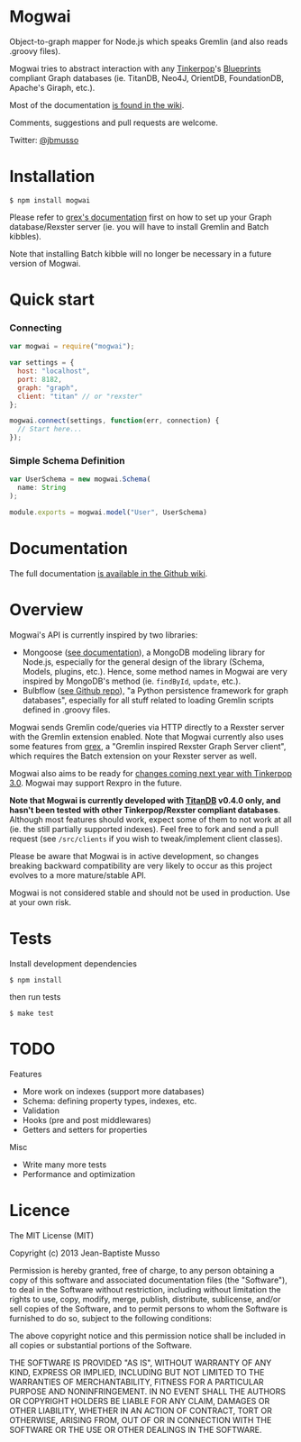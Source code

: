 Mogwai
======

Object-to-graph mapper for Node.js which speaks Gremlin (and also reads .groovy files).

Mogwai tries to abstract interaction with any [Tinkerpop](http://www.tinkerpop.com/)'s [Blueprints](https://github.com/tinkerpop/blueprints/wiki) compliant Graph databases (ie. TitanDB, Neo4J, OrientDB, FoundationDB, Apache's Giraph, etc.).

Most of the documentation [is found in the wiki](https://github.com/gulthor/mogwai/wiki).

Comments, suggestions and pull requests are welcome.

Twitter: [@jbmusso](https://twitter.com/intent/follow?screen_name=jbmusso)


Installation
============

    $ npm install mogwai

Please refer to [grex's documentation](https://github.com/entrendipity/grex/blob/master/README.md) first on how to set up your Graph database/Rexster server (ie. you will have to install Gremlin and Batch kibbles).

Note that installing Batch kibble will no longer be necessary in a future version of Mogwai.

Quick start
===========

### Connecting ###

```javascript
var mogwai = require("mogwai");

var settings = {
  host: "localhost",
  port: 8182,
  graph: "graph",
  client: "titan" // or "rexster"
};

mogwai.connect(settings, function(err, connection) {
  // Start here...
});
```

### Simple Schema Definition ###

```javascript
var UserSchema = new mogwai.Schema(
  name: String
);

module.exports = mogwai.model("User", UserSchema)
```

Documentation
=============

The full documentation [is available in the Github wiki](https://github.com/gulthor/mogwai/wiki).



Overview
========

Mogwai's API is currently inspired by two libraries:

* Mongoose ([see documentation](https://github.com/LearnBoost/mongoose/)), a MongoDB modeling library for Node.js, especially for the general design of the library (Schema, Models, plugins, etc.). Hence, some method names in Mogwai are very inspired by MongoDB's method (ie. `findById`, `update`, etc.).
* Bulbflow ([see Github repo](https://github.com/espeed/bulbs/)), "a Python persistence framework for graph databases", especially for all stuff related to loading Gremlin scripts defined in .groovy files.



Mogwai sends Gremlin code/queries via HTTP directly to a Rexster server with the Gremlin extension enabled. Note that Mogwai currently also uses some features from [grex](https://github.com/entrendipity/grex), a "Gremlin inspired Rexster Graph Server client", which requires the Batch extension on your Rexster server as well.

Mogwai also aims to be ready for [changes coming next year with Tinkerpop 3.0](https://github.com/tinkerpop/tinkerpop3/wiki#extensions-and-kibbles). Mogwai may support Rexpro in the future.

**Note that Mogwai is currently developed with [TitanDB](http://thinkaurelius.github.io/titan/) v0.4.0 only, and hasn't been tested with other Tinkerpop/Rexster compliant databases**. Although most features should work, expect some of them to not work at all (ie. the still partially supported indexes). Feel free to fork and send a pull request (see `/src/clients` if you wish to tweak/implement client classes).

Please be aware that Mogwai is in active development, so changes breaking backward compatibility are very likely to occur as this project evolves to a more mature/stable API.

Mogwai is not considered stable and should not be used in production. Use at your own risk.






Tests
=====
Install development dependencies

    $ npm install

then run tests

    $ make test

TODO
====

Features

  * More work on indexes (support more databases)
  * Schema: defining property types, indexes, etc.
  * Validation
  * Hooks (pre and post middlewares)
  * Getters and setters for properties

Misc

  * Write many more tests
  * Performance and optimization


Licence
=======

The MIT License (MIT)

Copyright (c) 2013 Jean-Baptiste Musso

Permission is hereby granted, free of charge, to any person obtaining a copy of
this software and associated documentation files (the "Software"), to deal in
the Software without restriction, including without limitation the rights to
use, copy, modify, merge, publish, distribute, sublicense, and/or sell copies of
the Software, and to permit persons to whom the Software is furnished to do so,
subject to the following conditions:

The above copyright notice and this permission notice shall be included in all
copies or substantial portions of the Software.

THE SOFTWARE IS PROVIDED "AS IS", WITHOUT WARRANTY OF ANY KIND, EXPRESS OR
IMPLIED, INCLUDING BUT NOT LIMITED TO THE WARRANTIES OF MERCHANTABILITY, FITNESS
FOR A PARTICULAR PURPOSE AND NONINFRINGEMENT. IN NO EVENT SHALL THE AUTHORS OR
COPYRIGHT HOLDERS BE LIABLE FOR ANY CLAIM, DAMAGES OR OTHER LIABILITY, WHETHER
IN AN ACTION OF CONTRACT, TORT OR OTHERWISE, ARISING FROM, OUT OF OR IN
CONNECTION WITH THE SOFTWARE OR THE USE OR OTHER DEALINGS IN THE SOFTWARE.

